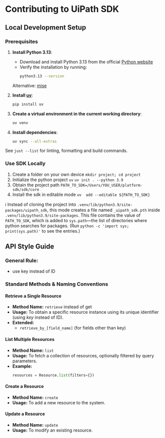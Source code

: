# Contributing to UiPath SDK

## Local Development Setup

### Prerequisites

1. **Install Python 3.13**:
    - Download and install Python 3.13 from the official [Python website](https://www.python.org/downloads/)
    - Verify the installation by running:
        ```sh
        python3.13 --version
        ```

    Alternative: [mise](https://mise.jdx.dev/lang/python.html)

2. **Install [uv](https://docs.astral.sh/uv/)**:
    ```sh
    pip install uv
    ```

3. **Create a virtual environment in the current working directory**:
    ```sh
    uv venv
    ```

4. **Install dependencies**:
    ```sh
    uv sync --all-extras
    ```

See `just --list` for linting, formatting and build commands.


### Use SDK Locally
1. Create a folder on your own device `mkdir project; cd project`
2. Initialize the python project `uv` `uv init . --python 3.9`
3. Obtain the project path `PATH_TO_SDK=/Users/YOU_USER/platform-sdk/sdk/core`
4. Install the sdk in editable mode `uv  add --editable ${PATH_TO_SDK}`

:information_source: Instead of cloning the project into `.venv/lib/python3.9/site-packages/uipath_sdk`, this mode creates a file named `_uipath_sdk.pth` inside `.venv/lib/python3.9/site-packages`. This file contains the value of `PATH_TO_SDK`, which is added to `sys.path`—the list of directories where python searches for packages. (Run `python -c 'import sys; print(sys.path)'` to see the entries.)

## API Style Guide

### General Rule:
- use key instead of ID

### Standard Methods & Naming Conventions

#### Retrieve a Single Resource
- **Method Name:** `retrieve` instead of get
- **Usage:** To obtain a specific resource instance using its unique identifier (using *key* instead of ID).
- **Extended:**
  - `retrieve_by_[field_name]` (for fields other than key)

#### List Multiple Resources
- **Method Name:** `list`
- **Usage:** To fetch a collection of resources, optionally filtered by query parameters.
- **Example:**
  ```python
  resources = Resource.list(filters={})
  ```

#### Create a Resource
- **Method Name:** `create`
- **Usage:** To add a new resource to the system.

#### Update a Resource
- **Method Name:** `update`
- **Usage:** To modify an existing resource.
